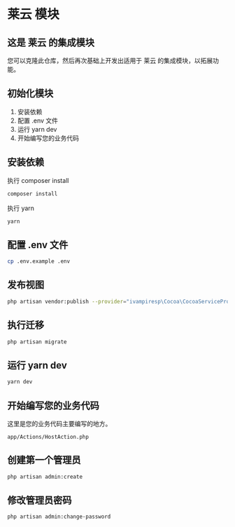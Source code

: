 # 莱云 模块

## 这是 莱云 的集成模块

您可以克隆此仓库，然后再次基础上开发出适用于 莱云 的集成模块，以拓展功能。

## 初始化模块

1. 安装依赖
2. 配置 .env 文件
3. 运行 yarn dev
4. 开始编写您的业务代码

## 安装依赖

执行 composer install

```bash
composer install
```

执行 yarn

```bash
yarn
```

## 配置 .env 文件

```bash
cp .env.example .env
```

## 发布视图

```bash
php artisan vendor:publish --provider="ivampiresp\Cocoa\CocoaServiceProvider"
```

## 执行迁移

```bash
php artisan migrate
```

## 运行 yarn dev

```bash
yarn dev
```

## 开始编写您的业务代码

这里是您的业务代码主要编写的地方。

```text
app/Actions/HostAction.php
```

## 创建第一个管理员

```bash
php artisan admin:create
```

## 修改管理员密码

```bash
php artisan admin:change-password
```
